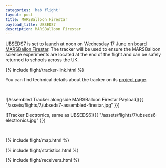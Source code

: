 ```yaml
---
categories: 'hab flight'
layout: post
title: MARSBalloon Firestar
payload_title: UBSEDS7
description: MARSBalloon Firestar
---
```


UBSEDS7 is set to launch at noon on Wednesday 17 June on board
[MARSBallon Firestar](http://marsballoon.com/firestar-is-go/).  The
tracker will be used to ensure the MARSBalloon science experiments are
located at the end of the flight and can be safely returned to schools
across the UK.

<!--more-->

{% include flight/tracker-link.html %}

You can find technical details about the tracker on its [project page](/pico-tracker).

<br/>

![Assembled Tracker alongside MARSBalloon Firestar Payload]({{ "/assets/flights/7/ubseds7-assembled-firestar.jpg" }})

![Tracker Electronics, same as UBSEDS6]({{ "/assets/flights/7/ubseds6-electronics.jpg" }})

<br/>

{% include flight/map.html %}

{% include flight/statistics.html %}

{% include flight/receivers.html %}
